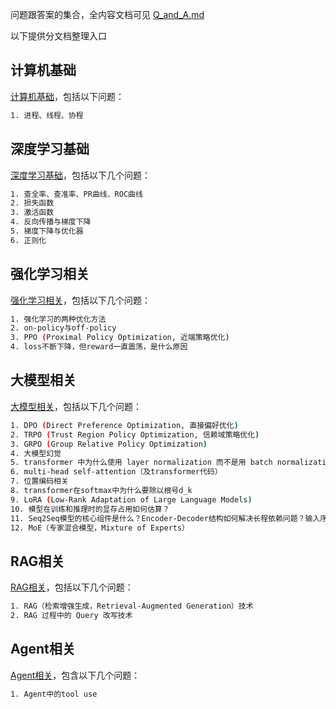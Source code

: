 
问题跟答案的集合，全内容文档可见 [Q_and_A.md](./Q_and_A.md)

以下提供分文档整理入口

## 计算机基础

[计算机基础](./conputer_basic.md)，包括以下问题：

```bash
1. 进程、线程、协程
```

## 深度学习基础

[深度学习基础](./deeplearning_basic.md)，包括以下几个问题：

```bash
1. 查全率、查准率、PR曲线、ROC曲线
2. 损失函数
3. 激活函数
4. 反向传播与梯度下降
5. 梯度下降与优化器
6. 正则化
```

## 强化学习相关

[强化学习相关](./rl_related.md)，包括以下几个问题：

```bash
1. 强化学习的两种优化方法
2. on-policy与off-policy
3. PPO (Proximal Policy Optimization, 近端策略优化)
4. loss不断下降，但reward一直震荡，是什么原因
```

## 大模型相关

[大模型相关](./llm_related.md)，包括以下几个问题：

```bash
1. DPO (Direct Preference Optimization, 直接偏好优化)
2. TRPO (Trust Region Policy Optimization, 信赖域策略优化)
3. GRPO (Group Relative Policy Optimization)
4. 大模型幻觉
5. transformer 中为什么使用 layer normalization 而不是用 batch normalization
6. multi-head self-attention（及transformer代码）
7. 位置编码相关
8. transformer在softmax中为什么要除以根号d_k
9. LoRA (Low-Rank Adaptation of Large Language Models)
10. 模型在训练和推理时的显存占用如何估算？
11. Seq2Seq模型的核心组件是什么？Encoder-Decoder结构如何解决长程依赖问题？输入序列过长，如何解决计算量问题？
12. MoE（专家混合模型，Mixture of Experts）
```

## RAG相关

[RAG相关](./rag_related.md)，包括以下几个问题：

```bash
1. RAG（检索增强生成，Retrieval-Augmented Generation）技术
2. RAG 过程中的 Query 改写技术
```

## Agent相关

[Agent相关](./agent_related.md)，包含以下几个问题：

```bash
1. Agent中的tool use
```